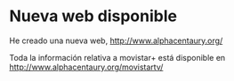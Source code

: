 # Nueva web disponible

He creado una nueva web, http://www.alphacentaury.org/

Toda la información relativa a movistar+ está disponible en http://www.alphacentaury.org/movistartv/
